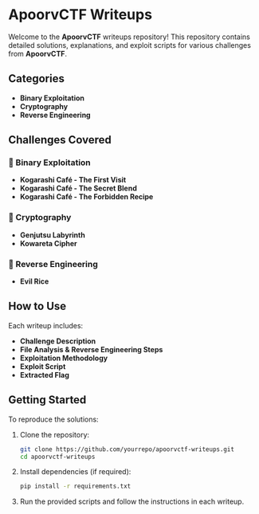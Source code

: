 # ApoorvCTF Writeups

Welcome to the **ApoorvCTF** writeups repository! This repository contains detailed solutions, explanations, and exploit scripts for various challenges from **ApoorvCTF**.

## Categories
- **Binary Exploitation**  
- **Cryptography**  
- **Reverse Engineering**  

## Challenges Covered

### 🔹 Binary Exploitation
- **Kogarashi Café - The First Visit**  
- **Kogarashi Café - The Secret Blend**  
- **Kogarashi Café - The Forbidden Recipe**    

### 🔹 Cryptography  
- **Genjutsu Labyrinth**
- **Kowareta Cipher**
 
### 🔹 Reverse Engineering  
- **Evil Rice**

## How to Use
Each writeup includes:
- **Challenge Description**
- **File Analysis & Reverse Engineering Steps**
- **Exploitation Methodology**
- **Exploit Script**
- **Extracted Flag**

## Getting Started
To reproduce the solutions:
1. Clone the repository:
   ```sh
   git clone https://github.com/yourrepo/apoorvctf-writeups.git
   cd apoorvctf-writeups
   ```
2. Install dependencies (if required):
   ```sh
   pip install -r requirements.txt
   ```
3. Run the provided scripts and follow the instructions in each writeup.

